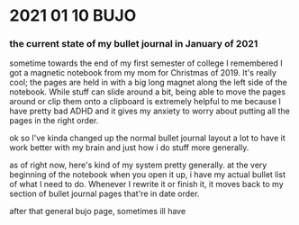 # 2021 01 10 BUJO

### the current state of my bullet journal in January of 2021

sometime towards the end of my first semester of college I remembered I got a magnetic notebook from my mom for Christmas of 2019. It's really cool; the pages are held in with a big long magnet along the left side of the notebook. While stuff can slide around a bit, being able to move the pages around or clip them onto a clipboard is extremely helpful to me because I have pretty bad ADHD and it gives my anxiety to worry about putting all the pages in the right order. 

ok so I've kinda changed up the normal bullet journal layout a lot to have it work better with my brain and just how i do stuff more generally. 

as of right now, here's kind of my system pretty generally. at the very beginning of the notebook when you open it up, i have my actual bullet list of what I need to do. Whenever I rewrite it or finish it, it moves back to my section of bullet journal pages that're in date order. 

after that general bujo page, sometimes ill have 

